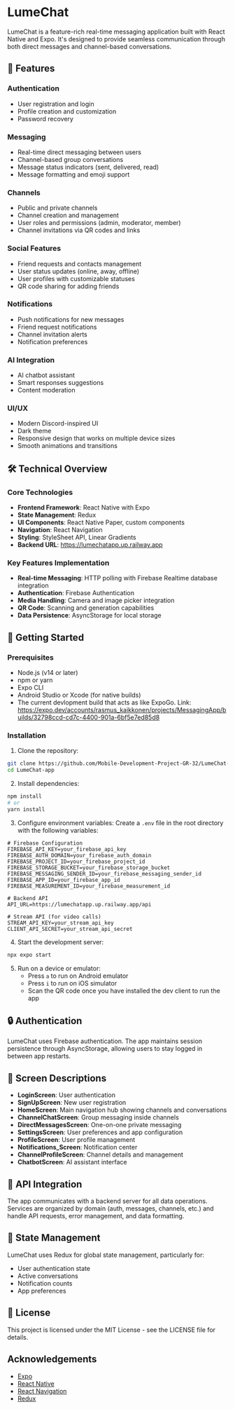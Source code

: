 # LumeChat

LumeChat is a feature-rich real-time messaging application built with React Native and Expo. It's designed to provide seamless communication through both direct messages and channel-based conversations.

## 📱 Features

### Authentication
- User registration and login
- Profile creation and customization
- Password recovery

### Messaging
- Real-time direct messaging between users
- Channel-based group conversations
- Message status indicators (sent, delivered, read)
- Message formatting and emoji support

### Channels
- Public and private channels
- Channel creation and management
- User roles and permissions (admin, moderator, member)
- Channel invitations via QR codes and links

### Social Features
- Friend requests and contacts management
- User status updates (online, away, offline)
- User profiles with customizable statuses
- QR code sharing for adding friends

### Notifications
- Push notifications for new messages
- Friend request notifications
- Channel invitation alerts
- Notification preferences

### AI Integration
- AI chatbot assistant
- Smart responses suggestions
- Content moderation

### UI/UX
- Modern Discord-inspired UI
- Dark theme
- Responsive design that works on multiple device sizes
- Smooth animations and transitions

## 🛠️ Technical Overview

### Core Technologies
- **Frontend Framework**: React Native with Expo
- **State Management**: Redux
- **UI Components**: React Native Paper, custom components
- **Navigation**: React Navigation
- **Styling**: StyleSheet API, Linear Gradients
- **Backend URL**: https://lumechatapp.up.railway.app

### Key Features Implementation
- **Real-time Messaging**: HTTP polling with Firebase Realtime database integration
- **Authentication**: Firebase Authentication
- **Media Handling**: Camera and image picker integration
- **QR Code**: Scanning and generation capabilities
- **Data Persistence**: AsyncStorage for local storage

## 🚀 Getting Started

### Prerequisites
- Node.js (v14 or later)
- npm or yarn
- Expo CLI
- Android Studio or Xcode (for native builds)
- The current devlopment build that acts as like ExpoGo. Link: https://expo.dev/accounts/rasmus_kaikkonen/projects/MessagingApp/builds/32798ccd-cd7c-4400-901a-6bf5e7ed85d8

### Installation

1. Clone the repository:
```bash
git clone https://github.com/Mobile-Development-Project-GR-32/LumeChat-app.git
cd LumeChat-app
```

2. Install dependencies:
```bash
npm install
# or
yarn install
```

3. Configure environment variables:
Create a `.env` file in the root directory with the following variables:
```
# Firebase Configuration
FIREBASE_API_KEY=your_firebase_api_key
FIREBASE_AUTH_DOMAIN=your_firebase_auth_domain
FIREBASE_PROJECT_ID=your_firebase_project_id
FIREBASE_STORAGE_BUCKET=your_firebase_storage_bucket
FIREBASE_MESSAGING_SENDER_ID=your_firebase_messaging_sender_id
FIREBASE_APP_ID=your_firebase_app_id
FIREBASE_MEASUREMENT_ID=your_firebase_measurement_id

# Backend API
API_URL=https://lumechatapp.up.railway.app/api

# Stream API (for video calls)
STREAM_API_KEY=your_stream_api_key
CLIENT_API_SECRET=your_stream_api_secret
```

4. Start the development server:
```bash
npx expo start
```

5. Run on a device or emulator:
   - Press `a` to run on Android emulator
   - Press `i` to run on iOS simulator
   - Scan the QR code once you have installed the dev client to run the app

## 🔒 Authentication

LumeChat uses Firebase authentication. The app maintains session persistence through AsyncStorage, allowing users to stay logged in between app restarts.

## 📱 Screen Descriptions

- **LoginScreen**: User authentication
- **SignUpScreen**: New user registration
- **HomeScreen**: Main navigation hub showing channels and conversations
- **ChannelChatScreen**: Group messaging inside channels
- **DirectMessagesScreen**: One-on-one private messaging
- **SettingsScreen**: User preferences and app configuration
- **ProfileScreen**: User profile management
- **Notifications_Screen**: Notification center
- **ChannelProfileScreen**: Channel details and management
- **ChatbotScreen**: AI assistant interface

## 📡 API Integration

The app communicates with a backend server for all data operations. Services are organized by domain (auth, messages, channels, etc.) and handle API requests, error management, and data formatting.

## 🧩 State Management

LumeChat uses Redux for global state management, particularly for:
- User authentication state
- Active conversations
- Notification counts
- App preferences

## 📝 License

This project is licensed under the MIT License - see the LICENSE file for details.

## Acknowledgements
- [Expo](https://expo.dev/)
- [React Native](https://reactnative.dev/)
- [React Navigation](https://reactnavigation.org/)
- [Redux](https://redux.js.org/)